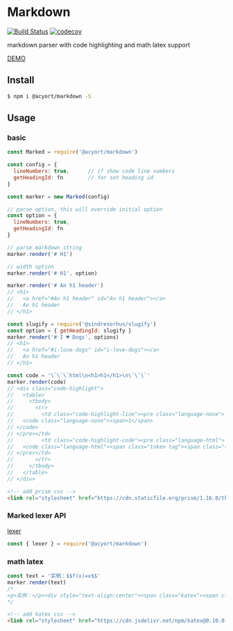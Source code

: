 # Markdown

[![Build Status](https://travis-ci.org/acyortjs/markdown.svg?branch=master)](https://travis-ci.org/acyortjs/markdown)
[![codecov](https://codecov.io/gh/acyortjs/markdown/branch/master/graph/badge.svg)](https://codecov.io/gh/acyortjs/markdown)

markdown parser with code highlighting and math latex support

[DEMO](https://acyortjs.github.io/markdown/)

## Install

```bash
$ npm i @acyort/markdown -S
```

## Usage

### basic

```js
const Marked = require('@acyort/markdown')

const config = {
  lineNumbers: true,      // if show code line numbers
  getHeadingId: fn        // for set heading id
}

const marker = new Marked(config)

// parse option, this will override initial option
const option = {
  lineNumbers: true,
  getHeadingId: fn
}

// parse markdown string
marker.render('# H1')

// width option
marker.render('# H1', option)

marker.render('# An h1 header')
// <h1>
//   <a href="#An h1 header" id="An h1 header"></a>
//   An h1 header
// </h1>

const slugify = require('@sindresorhus/slugify')
const option = { getHeadingId: slugify }
marker.render('# I ♥ Dogs', options)
// <h1>
//   <a href="#i-love-dogs" id="i-love-dogs"></a>
//   An h1 header
// </h1>

const code = '\`\`\`html\n<h1>h1</h1>\n\`\`\`'
marker.render(code)
// <div class="code-highlight">
//   <table>
//     <tbody>
//       <tr>
//         <td class="code-highlight-line"><pre class="language-none">
//   <code class="language-none"><span>1</span>
// </code>
// </pre></td>
//         <td class="code-highlight-code"><pre class="language-html">
//   <code class="language-html"><span class="token tag"><span class="token tag"><span class="token punctuation">&lt;</span>h1</span><span class="token punctuation">></span></span>h1<span class="token tag"><span class="token tag"><span class="token punctuation">&lt;/</span>h1</span><span class="token punctuation">></span></span></code>
// </pre></td>
//       </tr>
//     </tbody>
//   </table>
// </div>
```

```html
<!-- add prism css -->
<link rel="stylesheet" href="https://cdn.staticfile.org/prism/1.16.0/themes/prism.min.css" />
```

### Marked lexer API

[lexer](https://marked.js.org/#/USING_PRO.md#lexer)

```js
const { lexer } = require('@acyort/markdown')
```

### math latex

```js
const text = '实例：$$f(x)=x$$'
marker.render(text)
/*
<p>实例：</p><div style="text-align:center"><span class="katex"><span class="katex-mathml"><math><semantics><mrow><mi>f</mi><mo>(</mo><mi>x</mi><mo>)</mo><mo>=</mo><mi>x</mi></mrow><annotation encoding="application/x-tex">f(x)=x</annotation></semantics></math></span><span class="katex-html" aria-hidden="true"><span class="base"><span class="strut" style="height:1em;vertical-align:-0.25em;"></span><span class="mord mathdefault" style="margin-right:0.10764em;">f</span><span class="mopen">(</span><span class="mord mathdefault">x</span><span class="mclose">)</span><span class="mspace" style="margin-right:0.2777777777777778em;"></span><span class="mrel">=</span><span class="mspace" style="margin-right:0.2777777777777778em;"></span></span><span class="base"><span class="strut" style="height:0.43056em;vertical-align:0em;"></span><span class="mord mathdefault">x</span></span></span></span></div>
*/
```

```html
<!-- add katex css -->
<link rel="stylesheet" href="https://cdn.jsdelivr.net/npm/katex@0.10.0-rc.1/dist/katex.min.css">
```
